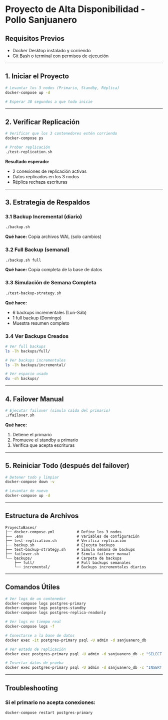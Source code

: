 # Proyecto de Alta Disponibilidad - Pollo Sanjuanero

## Requisitos Previos
- Docker Desktop instalado y corriendo
- Git Bash o terminal con permisos de ejecución

---

## 1. Iniciar el Proyecto

```bash
# Levantar los 3 nodos (Primario, Standby, Réplica)
docker-compose up -d

# Esperar 30 segundos a que todo inicie
```

---

## 2. Verificar Replicación

```bash
# Verificar que los 3 contenedores estén corriendo
docker-compose ps

# Probar replicación
./test-replication.sh
```

**Resultado esperado:**
- 2 conexiones de replicación activas
- Datos replicados en los 3 nodos
- Réplica rechaza escrituras

---

## 3. Estrategia de Respaldos

### 3.1 Backup Incremental (diario)

```bash
./backup.sh
```

**Qué hace:** Copia archivos WAL (solo cambios)

### 3.2 Full Backup (semanal)

```bash
./backup.sh full
```

**Qué hace:** Copia completa de la base de datos

### 3.3 Simulación de Semana Completa

```bash
./test-backup-strategy.sh
```

**Qué hace:** 
- 6 backups incrementales (Lun-Sáb)
- 1 full backup (Domingo)
- Muestra resumen completo

### 3.4 Ver Backups Creados

```bash
# Ver full backups
ls -lh backups/full/

# Ver backups incrementales
ls -lh backups/incremental/

# Ver espacio usado
du -sh backups/
```

---

## 4. Failover Manual

```bash
# Ejecutar failover (simula caída del primario)
./failover.sh
```

**Qué hace:**
1. Detiene el primario
2. Promueve el standby a primario
3. Verifica que acepta escrituras

---

## 5. Reiniciar Todo (después del failover)

```bash
# Detener todo y limpiar
docker-compose down -v

# Levantar de nuevo
docker-compose up -d
```

---

## Estructura de Archivos

```
ProyectoBases/
├── docker-compose.yml          # Define los 3 nodos
├── .env                        # Variables de configuración
├── test-replication.sh         # Verifica replicación
├── backup.sh                   # Ejecuta backups
├── test-backup-strategy.sh     # Simula semana de backups
├── failover.sh                 # Simula failover manual
└── backups/                    # Carpeta de backups
    ├── full/                   # Full backups semanales
    └── incremental/            # Backups incrementales diarios
```

---

## Comandos Útiles

```bash
# Ver logs de un contenedor
docker-compose logs postgres-primary
docker-compose logs postgres-standby
docker-compose logs postgres-replica-readonly

# Ver logs en tiempo real
docker-compose logs -f

# Conectarse a la base de datos
docker exec -it postgres-primary psql -U admin -d sanjuanero_db

# Ver estado de replicación
docker exec postgres-primary psql -U admin -d sanjuanero_db -c "SELECT * FROM pg_stat_replication;"

# Insertar datos de prueba
docker exec postgres-primary psql -U admin -d sanjuanero_db -c "INSERT INTO test_replication (mensaje) VALUES ('Prueba manual');"
```

---

## Troubleshooting
### Si el primario no acepta conexiones:
```bash
docker-compose restart postgres-primary
```